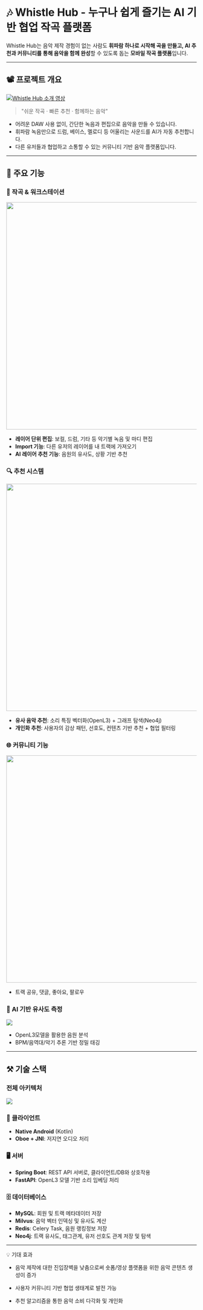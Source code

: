 
# 🎶 Whistle Hub - 누구나 쉽게 즐기는 AI 기반 협업 작곡 플랫폼

Whistle Hub는 음악 제작 경험이 없는 사람도 **휘파람 하나로 시작해 곡을 만들고, AI 추천과 커뮤니티를 통해 음악을 함께 완성**할 수 있도록 돕는 **모바일 작곡 플랫폼**입니다.

---

## 📽️ 프로젝트 개요

[![Whistle Hub 소개 영상](https://img.youtube.com/vi/wEyaVLETmPQ/0.jpg)](https://www.youtube.com/watch?v=wEyaVLETmPQ)

> "쉬운 작곡 · 빠른 추천 · 함께하는 음악"

- 어려운 DAW 사용 없이, 간단한 녹음과 편집으로 음악을 만들 수 있습니다.
- 휘파람 녹음만으로 드럼, 베이스, 멜로디 등 어울리는 사운드를 AI가 자동 추천합니다.
- 다른 유저들과 협업하고 소통할 수 있는 커뮤니티 기반 음악 플랫폼입니다.

---

## 🔧 주요 기능

### 🎼 작곡 & 워크스테이션

<img src="./readme/workstation.png" width="600">

- **레이어 단위 편집**: 보컬, 드럼, 기타 등 악기별 녹음 및 마디 편집
- **Import 기능**: 다른 유저의 레이어를 내 트랙에 가져오기
- **AI 레이어 추천 기능**: 음원의 유사도, 상황 기반 추천

### 🔍 추천 시스템

<img src="./readme/recommend.png" width="600">

- **유사 음악 추천**: 소리 특징 벡터화(OpenL3) + 그래프 탐색(Neo4j)
- **개인화 추천**: 사용자의 감상 패턴, 선호도, 컨텐츠 기반 추천 + 협업 필터링

### 🌐 커뮤니티 기능

<img src="./readme/comment.png" width="600">

- 트랙 공유, 댓글, 좋아요, 팔로우

### 🧠 AI 기반 유사도 측정

![](./readme/openl3.png)

- OpenL3모델을 활용한 음원 분석
- BPM/음역대/악기 추론 기반 정밀 태깅

---

## ⚒️ 기술 스택

### 전체 아키텍처

![](./readme/Architecture.png)

### 📱 클라이언트

- **Native Android** (Kotlin)
- **Oboe + JNI**: 저지연 오디오 처리

### 🖥️ 서버

- **Spring Boot**: REST API 서버로, 클라이언트/DB와 상호작용
- **FastAPI**: OpenL3 모델 기반 소리 임베딩 처리

### 🗄 데이터베이스

- **MySQL**: 회원 및 트랙 메타데이터 저장
- **Milvus**: 음악 벡터 인덱싱 및 유사도 계산
- **Redis**: Celery Task, 음원 랭킹정보 저장
- **Neo4j**: 트랙 유사도, 태그관계, 유저 선호도 관계 저장 및 탐색

---

💡 기대 효과

- 음악 제작에 대한 진입장벽을 낮춤으로써 숏폼/영상 플랫폼을 위한 음악 콘텐츠 생성이 증가

- 사용자 커뮤니티 기반 협업 생태계로 발전 가능

- 추천 알고리즘을 통한 음악 소비 다각화 및 개인화
